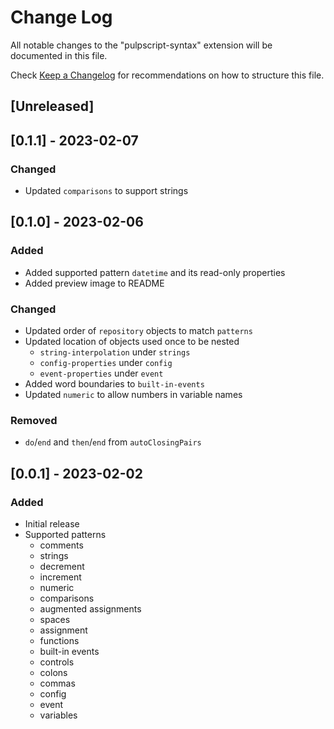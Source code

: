 # Change Log

All notable changes to the "pulpscript-syntax" extension will be documented in this file.

Check [Keep a Changelog](http://keepachangelog.com/) for recommendations on how to structure this file.

## [Unreleased]

## [0.1.1] - 2023-02-07

### Changed

- Updated `comparisons` to support strings

## [0.1.0] - 2023-02-06

### Added

- Added supported pattern `datetime` and its read-only properties
- Added preview image to README

### Changed

- Updated order of `repository` objects to match `patterns`
- Updated location of objects used once to be nested
  - `string-interpolation` under `strings`
  - `config-properties` under `config`
  - `event-properties` under `event`
- Added word boundaries to `built-in-events`
- Updated `numeric` to allow numbers in variable names

### Removed

- `do`/`end` and `then`/`end` from `autoClosingPairs`

## [0.0.1] - 2023-02-02

### Added

- Initial release
- Supported patterns
  - comments
  - strings
  - decrement
  - increment
  - numeric
  - comparisons
  - augmented assignments
  - spaces
  - assignment
  - functions
  - built-in events
  - controls
  - colons
  - commas
  - config
  - event
  - variables
